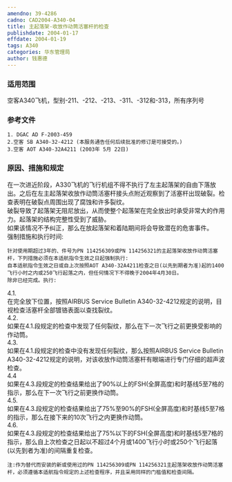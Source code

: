 ```yaml
---
amendno: 39-4286  
cadno: CAD2004-A340-04  
title: 主起落架-收放作动筒活塞杆的检查  
publishdate: 2004-01-17  
effdate: 2004-01-19  
tags: A340  
categories: 华东管理局  
author: 钱惠德  
---
```

  
### 适用范围  
空客A340飞机，型别-211、-212、-213、-311、-312和-313，所有序列号  
  
<!--more-->  
### 参考文件  
    1. DGAC AD F-2003-459  
    2.空客 SB A340-32-4212 (本服务通告任何后续批准的修订是可接受的。)  
    3.空客 AOT A340-32A4211 (2003年 5月 22日)  
  
### 原因、措施和规定  
在一次进近阶段，A330飞机的飞行机组不得不执行了左主起落架的自由下落放出。之后在左主起落架收放作动筒活塞杆接头点附近观察到了活塞杆出现破裂。检查表明在破裂点周围出现了腐蚀和许多裂纹。  
    破裂导致了起落架无阻尼放出，从而使整个起落架在完全放出时承受非常大的作用力。起落架的结构完整性受到了威胁。  
    如果该情况不予纠正，那么在放起落架和着陆期间将会导致潜在的危害事件。  
    强制措施和执行时间:  
  
    针对使用期超过3年的、件号为PN 114256309或PN 114256321的主起落架收放作动筒活塞杆，下列措施必须在本适航指令生效之日起强制执行:  
    自本适航指令生效之日或自上次按照AOT A340-32A4211检查之日(以先到期者为准)起的1400飞行小时之内或250飞行起落之内，但任何情况下不得晚于2004年4月30日。  
    除非已经完成。执行:  
4.1.  
 在完全放下位置，按照AIRBUS Service Bulletin A340-32-4212规定的说明，目视检查活塞杆全部镀铬表面以查找裂纹。  
 4.2.  
 如果在4.1.段规定的检查中发现了任何裂纹，那么在下一次飞行之前更换受影响的作动筒。  
4.3.  
 如果在4.1.段规定的检查中没有发现任何裂纹，那么按照AIRBUS Service Bulletin A340-32-4212规定的说明，对该收放作动筒活塞杆有眼端进行专门仔细的超声波检查。  
4.4  
如果在4.3.段规定的检查结果给出了90%以上的FSH(全屏高度)和时基线5至7格的指示，那么在下一次飞行之前更换作动筒。  
4.5.  
 如果在4.3.段规定的检查结果给出了75%至90%的FSH(全屏高度)和时基线5至7格的指示，那么在接下来的10次飞行之内更换作动筒。  
4.6.  
 如果在4.3.段规定的检查结果给出了75%以下的FSH(全屏高度)和时基线5至7格的指示，那么自上次检查之日起以不超过4个月或1400飞行小时或250个飞行起落(以先到者为准)的间隔重复检查。  
  
    注:作为替代而安装的新或使用过的PN 114256309或PN 114256321主起落架收放作动筒活塞杆，必须遵循本适航指令规定的上述检查程序，并且采用同样的门槛值和检查间隔。  
